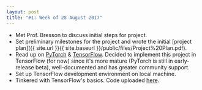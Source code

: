 ```yaml
---
layout: post
title: "#1: Week of 28 August 2017"
---
```


- Met Prof. Bresson to discuss initial steps for project.
- Set preliminary milestones for the project and wrote the initial [project plan]({{ site.url }}{{ site.baseurl }}/public/files/Project%20Plan.pdf).
- Read up on [PyTorch](http://pytorch.org/) & [TensorFlow](https://www.tensorflow.org/). Decided to implement this project in TensorFlow (for now) since it's more mature (PyTorch is still in early-release beta), well-documented and has greater community support.
- Set up TensorFlow development environment on local machine.
- Tinkered with TensorFlow's basics. Code uploaded [here](https://gist.github.com/SuyashLakhotia/2bd8906d245fe24c36c976d05df6e3f6).
